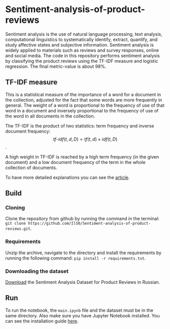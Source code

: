 # Sentiment-analysis-of-product-reviews

Sentiment analysis is the use of natural language processing, text analysis, computational linguistics to systematically identify, extract, quantify, and study affective states and subjective information. Sentiment analysis is widely applied to materials such as reviews and survey responses, online and social media. The code in this repository performs sentiment analysis by classifying the product reviews using the TF-IDF measure and logistic regression. The final metric-value is about 98%.

## TF-IDF measure

This is a statistical measure of the importance of a word for a document in the collection, adjusted for the fact that some words are more frequently in general. The weight of a word is proportional to the frequency of use of that word in a document and inversely proportional to the frequency of use of the word in all documents in the collection.

The TF-IDF is the product of two statistics: term frequency and inverse document frequency: $$ tf\text{-}idf(t,d,D)= tf(t,d) \times idf(t,D) $$.

A high weight in TF-IDF is reached by a high term frequency (in the given document) and a low document frequency of the term in the whole collection of documents.

To have more detailed explanations you can see the [article](https://en.wikipedia.org/wiki/Tf–idf).

## Build

### Cloning

Clone the repository from github by running the command in the terminal:
`git clone https://github.com/IlS0/Sentiment-analysis-of-product-reviews.git`.

### Requirements

Unzip the archive, navigate to the directory and install the requirements by running the following command:
`pip install -r requirements.txt`.

### Downloading the dataset

[Download](https://github.com/sismetanin/rureviews) the Sentiment Analysis Dataset for Product Reviews in Russian.

## Run

To run the notebook, the `main.ipynb` file and the dataset must be in the same directory. Also make sure you have Jupyter Notebook installed. You can see the installation guide [here](https://docs.jupyter.org/en/latest/install/notebook-classic.html#installing-jupyter-using-anaconda-and-conda).